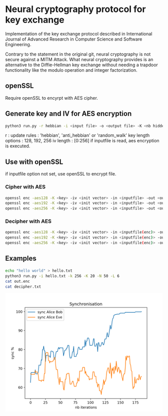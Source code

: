 # Neural cryptography protocol for key exchange

Implementation of the key exchange protocol described in International Journal of Advanced Research in
Computer Science and Software Engineering.

Contrary to the statement in the original git, neural cryptography is not secure against a MITM Attack.
What neural cryptography provides is an alternative to the Diffie-Hellman key exchange without needing a trapdoor functionality like the modulo operation and integer factorization.

## openSSL
Require openSSL to encyrpt with AES cipher.

## Generate key and IV for AES encryption
```bash
python3 run.py -r hebbian -i <input file> -o <output file> -K <nb hidden neurons> -N <nb input neurons> -L <range of weight> -k <key length> -v <iv length>
```
r : update rules : 'hebbian', 'anti_hebbian' or 'random_walk'
key length options : 128, 192, 256
iv length : [0:256]
if inputfile is read, aes encryption is executed.

## Use with openSSL
if inputfile option not set, use openSSL to encrypt file.
### Cipher with AES
```bash
openssl enc -aes128 -K <key> -iv <init vector> -in <inputfile> -out <outputfile>
openssl enc -aes192 -K <key> -iv <init vector> -in <inputfile> -out <outputfile>
openssl enc -aes256 -K <key> -iv <init vector> -in <inputfile> -out <outputfile>
```
### Decipher with AES
```bash
openssl enc -aes128 -K <key> -iv <init vector> -in <inputfile(enc)> -out <outputfile> -d
openssl enc -aes192 -K <key> -iv <init vector> -in <inputfile(enc)> -out <outputfile> -d
openssl enc -aes256 -K <key> -iv <init vector> -in <inputfile(enc)> -out <outputfile> -d
```
## Examples
```bash
echo "hello world" > hello.txt
python3 run.py -i hello.txt -k 256 -K 20 -N 50 -L 6
cat out.enc
cat decipher.txt
```

![example1 synchronization of Alice and Bob](https://github.com/ThimbleThings/neural-crypto/blob/master/extras/ex1.png)
